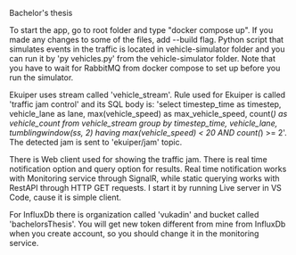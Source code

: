 Bachelor's thesis

To start the app, go to root folder and type "docker compose up". If you made any changes to some of the files, add --build flag.
Python script that simulates events in the traffic is located in vehicle-simulator folder and you can run it by 'py vehicles.py' from the vehicle-simulator folder.
Note that you have to wait for RabbitMQ from docker compose to set up before you run the simulator.

Ekuiper uses stream called 'vehicle_stream'.
Rule used for Ekuiper is called 'traffic jam control' and its SQL body is:
    'select timestep_time as timestep, vehicle_lane as lane, max(vehicle_speed) as max_vehicle_speed, count(*) as vehicle_count
    from vehicle_stream
    group by timestep_time, vehicle_lane, tumblingwindow(ss, 2)
    having max(vehicle_speed) < 20 AND count(*) >= 2'.
The detected jam is sent to 'ekuiper/jam' topic.

There is Web client used for showing the traffic jam. There is real time notification option and query option for results.
Real time notification works with Monitoring service through SignalR, while static querying works with RestAPI through HTTP GET requests.
I start it by running Live server in VS Code, cause it is simple client.

For InfluxDb there is organization called 'vukadin' and bucket called 'bachelorsThesis'.
You will get new token different from mine from InfluxDb when you create account, so you should change it in the monitoring service.
